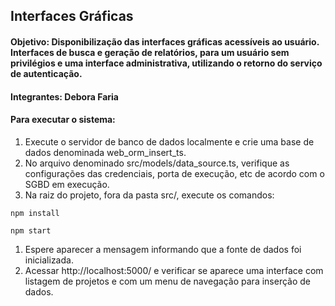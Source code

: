 ## Interfaces Gráficas

#### Objetivo: Disponibilização das interfaces gráficas acessíveis ao usuário. Interfaces de busca e geração de relatórios, para um usuário sem privilégios e uma interface administrativa, utilizando o retorno do serviço de autenticação.

#### Integrantes: Debora Faria 

#### Para executar o sistema:

1. Execute o servidor de banco de dados localmente e crie uma base de dados denominada web_orm_insert_ts.
1. No arquivo denominado src/models/data_source.ts, verifique as configurações das credenciais, porta de execução, etc  de acordo com o SGBD em execução.
1. Na raiz do projeto, fora da pasta src/, execute os comandos:
```console
npm install
```
```console
npm start
``` 
1. Espere aparecer a mensagem informando que a fonte de dados foi inicializada.
1. Acessar http://localhost:5000/ e verificar se aparece uma interface com listagem de projetos e com um menu de navegação para inserção de dados.



